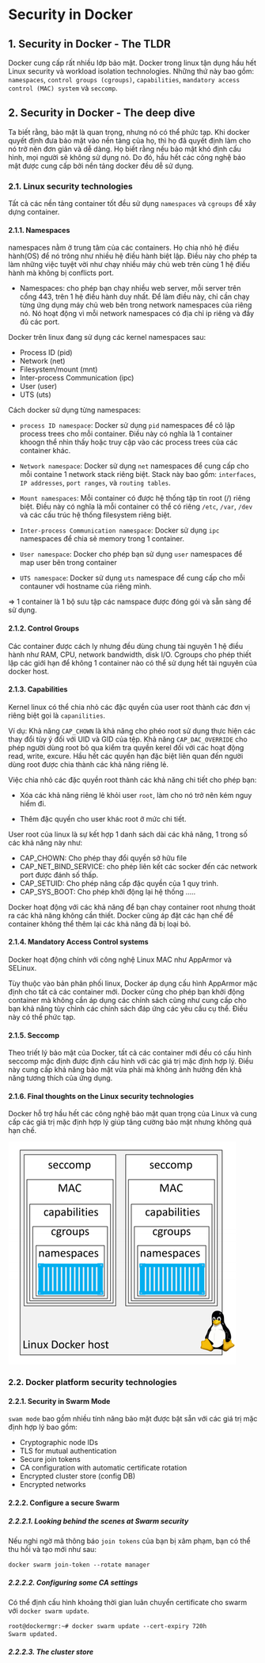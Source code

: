 # Security in Docker

## 1. Security in Docker - The TLDR

Docker cung cấp rất nhiều lớp bảo mật. Docker trong linux tận dụng hầu hết Linux security và workload isolation technologies. Những thứ này bao gồm: `namespaces`, `control groups (cgroups)`, `capabilities`, `mandatory access control (MAC) system` và `seccomp`. 

## 2. Security in Docker - The deep dive

Ta biết rằng, bảo mật là quan trọng, nhưng nó có thể phức tạp. Khi docker quyết định đưa bảo mật vào nền tảng của họ, thì họ đã quyết định làm cho nó trở nên đơn giản và dễ dàng. Họ biết rằng nếu bảo mật khó định cấu hình, mọi người sẽ không sử dụng nó. Do đó, hầu hết các công nghệ bảo mật được cung cấp bởi nền tảng docker đều dễ sử dụng. 

### 2.1. Linux security technologies

Tất cả các nền tảng container tốt đều sử dụng `namespaces` và `cgroups` để xây dựng container. 

#### 2.1.1. Namespaces

namespaces nằm ở trung tâm của các containers. Họ chia nhỏ hệ điều hành(OS) để nó trông như nhiều hệ điều hành biệt lập. Điều này cho phép ta làm những việc tuyệt vời như chạy nhiều máy chủ web trên cùng 1 hệ điều hành  mà không bị conflicts port. 

- Namespaces: cho phép bạn chạy nhiều web server, mỗi server trên cổng 443, trên 1 hệ điều hành duy nhất. Để làm điều này, chỉ cần chạy từng ứng dụng máy chủ web bên trong network namespaces của riêng nó. Nó hoạt động vì mỗi network namespaces có địa chỉ ip riêng và đầy đủ các port.


Docker trên linux đang sử dụng các kernel namespaces sau: 

- Process ID (pid)
- Network (net)
- Filesystem/mount (mnt)
- Inter-process Communication (ipc)
- User (user)
- UTS (uts)

Cách docker sử dụng từng namespaces: 

- `process ID namespace`: Docker sử dụng `pid` namespaces để cô lập process trees cho mỗi container. Điều này có nghĩa là 1 container khoogn thể nhìn thấy hoặc truy cập vào các process trees của các container khác. 

- `Network namespace`: Docker sử dụng `net` namespaces để cung cấp cho mỗi containe 1 network stack riêng biệt. Stack này bao gồm: `interfaces`, `IP addresses`, `port ranges`, và `routing tables`. 

- `Mount namespaces`: Mỗi container có được hệ thống tập tin root (/) riêng biệt. Điều này có nghĩa là mỗi container có thể có riêng `/etc`, `/var`, `/dev` và các cấu trúc hệ thống filesystem riêng biệt. 

- `Inter-process Communication namespace`: Docker sử dụng `ipc` namespaces để chia sẻ memory trong 1 container. 

- `User namespace`: Docker cho phép bạn sử dụng `user` namespaces để map user bên trong container 

- `UTS namespace`: Docker sử dụng `uts` namespace để cung cấp cho mỗi contauner với hostname của riêng mình.
 

=> 1 container là 1 bộ sưu tập các namspace được đóng gói và sẵn sàng để sử dụng. 

#### 2.1.2. Control Groups

Các container được cách ly nhưng đều dùng chung tài nguyên 1 hệ điều hành như RAM, CPU, network bandwidth, disk I/O. Cgroups cho phép thiết lập các giới hạn để không 1 container nào có thể sử dụng hết tài nguyên của docker host. 

#### 2.1.3. Capabilities

Kernel linux có thể chia nhỏ các đặc quyền của user root thành các đơn vị riêng biệt gọi là `capanilities`. 

Ví dụ: Khả năng `CAP_CHOWN` là khả năng cho phéo root sử dụng thực hiện các thay đổi tùy ý đối với UID và GID của tệp. Khả năng `CAP_DAC_OVERRIDE` cho phép người dùng root bỏ qua kiểm tra quyền kerel đối với các hoạt động read, write, excure. Hầu hết các quyền hạn đặc biệt liên quan đến người dùng root được chia thành các khả năng riêng lẻ. 

Việc chia nhỏ các đặc quyền root thành các khả năng chi tiết cho phép bạn: 

- Xóa các khả năng riêng lẻ khỏi user `root`, làm cho nó trở nên kém nguy hiểm đi. 

- Thêm đặc quyền cho user khác root ở mức chi tiết. 

User root của linux là sự kết hợp 1 danh sách dài các khả năng, 1 trong số các khả năng này như: 

- CAP_CHOWN: Cho phép thay đổi quyền sở hữu file
- CAP_NET_BIND_SERVICE: cho phép liên kết các socker đến các network port được đánh số thấp.
- CAP_SETUID: Cho phép nâng cấp đặc quyền của 1 quy trình. 
- CAP_SYS_BOOT: Cho phép khởi động lại hệ thống
.....

Docker hoạt động với các khả năng để bạn chạy container root nhưng thoát ra các khả năng không cần thiết. Docker cũng áp đặt các hạn chế để container không thể thêm lại các khả năng đã bị loại bỏ.

#### 2.1.4. Mandatory Access Control systems

Docker hoạt động chính với công nghệ Linux MAC như AppArmor và SELinux.

Tùy thuộc vào bản phân phối linux, Docker áp dụng cấu hình AppArmor mặc định cho tất cả các container mới. 
Docker cũng cho phép bạn khởi động container mà không cần áp dụng các chính sách cũng như cung cấp cho bạn khả năng tùy chỉnh các chính sách đáp ứng các yêu cầu cụ thể. Điều này có thể phức tạp. 

#### 2.1.5. Seccomp

Theo triết lý bảo mật của Docker, tất cả các container mới đều có cấu hình seccomp mặc định được định cấu hình với các giá trị mặc định hợp lý. Điều này cung cấp khả năng bảo mật vừa phải mà không ảnh hưởng đến khả năng tương thích của ứng dụng. 

#### 2.1.6. Final thoughts on the Linux security technologies

Docker hỗ trợ hầu hết các công nghệ bảo mật quan trọng của Linux và cung cấp các giá trị mặc định hợp lý giúp tăng cường bảo mật nhưng không quá hạn chế.

![](../images/docker12.png)


### 2.2. Docker platform security technologies

#### 2.2.1. Security in Swarm Mode

`swam mode` bao gồm nhiều tính năng bảo mật được bật sẵn với các giá trị mặc định hợp lý bao gồm: 

- Cryptographic node IDs
- TLS for mutual authentication
- Secure join tokens
- CA configuration with automatic certificate rotation
- Encrypted cluster store (config DB)
- Encrypted networks

#### 2.2.2. Configure a secure Swarm

##### 2.2.2.1. Looking behind the scenes at Swarm security

Nếu nghi ngờ mã thông báo `join tokens` của bạn bị xâm phạm, bạn có thể thu hồi và tạo mới như sau: 

```
docker swarm join-token --rotate manager
```

##### 2.2.2.2. Configuring some CA settings

Có thể định cấu hình khoảng thời gian luân chuyển certificate cho swarm với `docker swarm update`.

```
root@dockermgr:~# docker swarm update --cert-expiry 720h
Swarm updated.
```

##### 2.2.2.3. The cluster store






